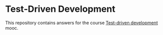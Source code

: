 # Test-Driven Development

This repository contains answers for the course [Test-driven development](https://tdd.mooc.fi/) mooc.
